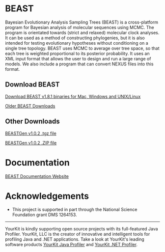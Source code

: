 # BEAST

Bayesian Evolutionary Analysis Sampling Trees (BEAST) is a cross-platform program for Bayesian analysis of molecular sequences using MCMC. 
The program is orientated towards (strict and relaxed) molecular clock analyses. 
It can be used as a method of constructing phylogenies, but it is also intended for testing evolutionary hypotheses without conditioning on a single tree topology. 
BEAST uses MCMC to average over tree space, so that each tree is weighted proportional to its posterior probability. 
It uses an XML input format that allows the user to design and run a large range of models. 
We also include a program that can convert NEXUS files into this format.

## Download BEAST

[Download BEAST v1.8.1 binaries for Mac, Windows and UNIX/Linux](http://tree.bio.ed.ac.uk/software/beast/)

[Older BEAST Downloads](https://code.google.com/p/beast-mcmc/downloads)

## Other Downloads

[BEASTGen v1.0.2 .tgz file](https://drive.google.com/file/d/0B37cqWL7UhTAVFVhQ2o1Y093b1k)

[BEASTGen v1.0.2 .ZIP file](https://drive.google.com/file/d/0B37cqWL7UhTAWm81VklIeUNtQVU)

# Documentation

[BEAST Documentation Website](http://beast.bio.ed.ac.uk)


# Acknowledgements
- This project is supported in part through the National Science Foundation grant DMS 1264153.

---

YourKit is kindly supporting open source projects with its full-featured Java Profiler.
YourKit, LLC is the creator of innovative and intelligent tools for profiling Java and .NET applications. 
Take a look at YourKit's leading software products [YourKit Java Profiler](http://www.yourkit.com/java/profiler/index.jsp) and [YourKit .NET Profiler](http://www.yourkit.com/.net/profiler/index.jsp).
